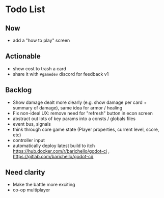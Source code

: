 # Todo List

## Now

- add a "how to play" screen

## Actionable

- show cost to trash a card
- share it with `#gamedev` discord for feedback v1

## Backlog

- Show damage dealt more clearly (e.g. show damage per card + summary of damage), same idea for armor / healing
- Fix non-ideal UX:  remove need for "refresh" button in econ screen
- abstract out lots of key params into a consts / globals files
- event bus, signals
- think through core game state (Player properties, current level, score, etc)
- controller input
- automatically deploy latest build to itch  https://hub.docker.com/r/barichello/godot-ci , https://gitlab.com/barichello/godot-ci/

## Need clarity

- Make the battle more exciting
- co-op multiplayer


